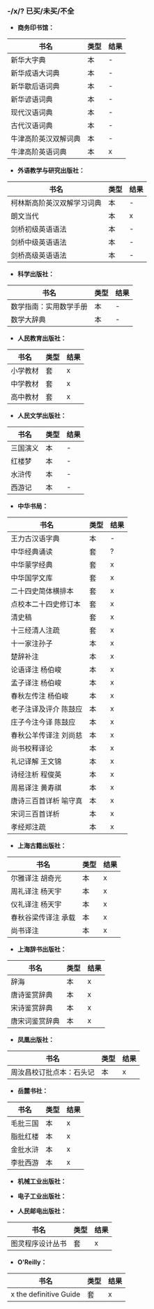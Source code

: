 ### -/x/? 已买/未买/不全

* **商务印书馆：**

| 书名                    | 类型   | 结果 |
| ---------------------- | ------ | ---- |
| 新华大字典              | 本    | -   | 
| 新华成语大词典           | 本    | -   |
| 新华歇后语词典           | 本    | -   |
| 新华谚语词典           | 本    | -   |
| 现代汉语词典           | 本    | -   |
| 古代汉语词典           | 本    | -   |
| 牛津高阶英汉双解词典     | 本    | -   |
| 牛津高阶英语词典         | 本    | x   |

* **外语教学与研究出版社：**

| 书名                    | 类型   | 结果 |
| ---------------------- | ------ | ---- |
| 柯林斯高阶英汉双解学习词典     | 本    | -   | 
| 朗文当代                  | 本    | x   |
| 剑桥初级英语语法           | 本    | -   |
| 剑桥中级英语语法           | 本    | -   |
| 剑桥高级英语语法           | 本    | -   |

* **科学出版社：**

| 书名                    | 类型   | 结果 |
| ---------------------- | ------ | ---- |
| 数学指南：实用数学手册    | 本    | -   | 
| 数学大辞典             | 本    | -   |

* **人民教育出版社：**

| 书名                    | 类型   | 结果 |
| ---------------------- | ------ | ---- |
| 小学教材              | 套    | x   | 
| 中学教材              | 套    | x   |
| 高中教材              | 套    | x   | 

* **人民文学出版社：**

| 书名                    | 类型   | 结果 |
| ---------------------- | ------ | ---- |
| 三国演义                  | 本    | -   | 
| 红楼梦                   | 本    | -   |
| 水浒传                   | 本    | -   |
| 西游记                   | 本    | -   |

* **中华书局：**

| 书名                    | 类型   | 结果 |
| ---------------------- | ------ | ---- |
| 王力古汉语字典              | 本    | -   | 
| 中华经典诵读                | 套    | ?   |
| 中华蒙学经典              | 套    | x   |
| 中华国学文库              | 套    | x   |
| 二十四史简体横排本              | 套    | x   | 
| 点校本二十四史修订本           | 套    | x   |
| 清史稿                       | 套    | x   |
| 十三经清人注疏              | 套    | x   |
| 十一家注孙子              | 本    | x   | 
| 楚辞补注                  | 本    | x   |
| 论语译注   杨伯峻           | 本    | x   |
| 孟子译注   杨伯峻           | 本    | x   |
| 春秋左传注   杨伯峻           | 本    | x   | 
| 老子注译及评介  陈鼓应              | 本    | x   |
| 庄子今注今译  陈鼓应            | 本    | x   |
| 春秋公羊传译注  刘尚慈            | 本    | x   |
| 尚书校释译论                  | 本    | x   |
| 礼记译解   王文锦               | 本    | x   |
| 诗经注析    程俊英              | 本    | x   |
| 周易译注    黄寿祺              | 本    | x   |
| 唐诗三百首详析  喻守真                | 本    | x   |
| 宋词三百首详析                | 本    | x   |
| 孝经郑注疏               | 本    | x   |

* **上海古籍出版社：**

| 书名                    | 类型   | 结果 |
| ---------------------- | ------ | ---- |
| 尔雅译注  胡奇光                | 本    | x   | 
| 周礼译注  杨天宇                 | 本    | x   |
| 仪礼译注  杨天宇                 | 本    | x   |
| 春秋谷梁传译注  承载                 | 本    | x   |
| 尚书译注                  | 本    | x   |

* **上海辞书出版社：**

| 书名                    | 类型   | 结果 |
| ---------------------- | ------ | ---- |
| 辞海               | 本    | x   | 
| 唐诗鉴赏辞典                 | 本    | x   |
| 宋诗鉴赏辞典                 | 本    | x   |
| 唐宋词鉴赏辞典                 | 本    | x   |

* **凤凰出版社：**

| 书名                    | 类型   | 结果 |
| ---------------------- | ------ | ---- |
| 周汝昌校订批点本：石头记               | 本    | x   | 

* **岳麓书社：**

| 书名                    | 类型   | 结果 |
| ---------------------- | ------ | ---- |
| 毛批三国               | 本    | x   | 
| 脂批红楼                 | 本    | x   |
| 金批水浒                 | 本    | x   |
| 李批西游                 | 本    | x   |

* **机械工业出版社：**

* **电子工业出版社：**

* **人民邮电出版社：**

| 书名                    | 类型   | 结果 |
| ---------------------- | ------ | ---- |
| 图灵程序设计丛书               | 套    | x   | 

* **O'Reilly：**

| 书名                    | 类型   | 结果 |
| ---------------------- | ------ | ---- |
| x the definitive Guide               | 套    | x   | 

